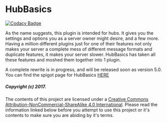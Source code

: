 # HubBasics

[![Codacy Badge](https://api.codacy.com/project/badge/Grade/d7256999ec854b8b928f0e4deef6e929)](https://app.codacy.com/app/Fabricio20/HubBasics?utm_source=github.com&utm_medium=referral&utm_content=Fabricio20/HubBasics&utm_campaign=Badge_Grade_Settings)

As the name suggests, this plugin is intended for hubs. It gives you the settings and options you as a server owner might desire, and
a few more. Having a million different plugins just for one of their features not only makes your server a complete mess of different
message formats and duplicate features, it makes your server slower. HubBasics has taken all these features and moshed them together
into 1 plugin.

A complete rewrite is in progress, and will be released soon as version 5.0. You can find the spigot page for HubBasics [HERE](https://www.spigotmc.org/resources/hubbasics.2654/) 

##### Copyright (c) 2017.

The contents of this project are licensed under a [Creative Commons Attribution-NonCommercial-ShareAlike 4.0 International](https://creativecommons.org/licenses/by-nc-sa/4.0/). 
Please read the information linked below before you attempt to use this project or it's contents to make sure you are abiding by it's terms.